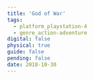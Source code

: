 ```yaml
---
title: 'God of War'
tags:
  - platform_playstation-4
  - genre_action-adventure
digital: false
physical: true
guide: false
pending: false
date: 2018-10-30
---
```

